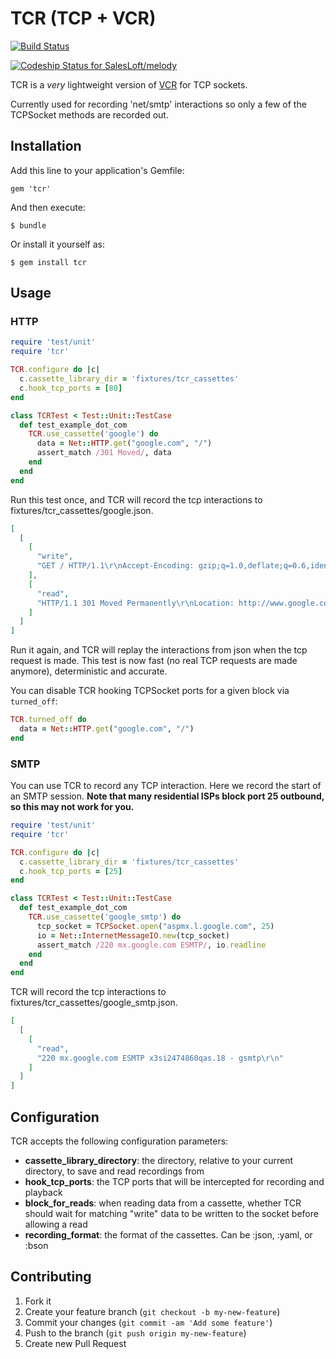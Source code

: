 # TCR (TCP + VCR)

[![Build Status](https://travis-ci.org/robforman/tcr.png?branch=master)](https://travis-ci.org/robforman/tcr)

[ ![Codeship Status for SalesLoft/melody](https://www.codeship.io/projects/9fcbda40-6859-0132-9920-3ad5c353d440/status?branch=master)](https://www.codeship.io/projects/53337)




TCR is a *very* lightweight version of [VCR](https://github.com/vcr/vcr) for TCP sockets.

Currently used for recording 'net/smtp' interactions so only a few of the TCPSocket methods are recorded out.

## Installation

Add this line to your application's Gemfile:

    gem 'tcr'

And then execute:

    $ bundle

Or install it yourself as:

    $ gem install tcr

## Usage

### HTTP
```ruby
require 'test/unit'
require 'tcr'

TCR.configure do |c|
  c.cassette_library_dir = 'fixtures/tcr_cassettes'
  c.hook_tcp_ports = [80]
end

class TCRTest < Test::Unit::TestCase
  def test_example_dot_com
    TCR.use_cassette('google') do
      data = Net::HTTP.get("google.com", "/")
      assert_match /301 Moved/, data
    end
  end
end
```

Run this test once, and TCR will record the tcp interactions to fixtures/tcr_cassettes/google.json.

```json
[
  [
    [
      "write",
      "GET / HTTP/1.1\r\nAccept-Encoding: gzip;q=1.0,deflate;q=0.6,identity;q=0.3\r\nAccept: */*\r\nUser-Agent: Ruby\r\nHost: google.com\r\n\r\n"
    ],
    [
      "read",
      "HTTP/1.1 301 Moved Permanently\r\nLocation: http://www.google.com/\r\nContent-Type: text/html; charset=UTF-8\r\nDate: Sun, 08 Feb 2015 02:42:29 GMT\r\nExpires: Tue, 10 Mar 2015 02:42:29 GMT\r\nCache-Control: public, max-age=2592000\r\nServer: gws\r\nContent-Length: 219\r\nX-XSS-Protection: 1; mode=block\r\nX-Frame-Options: SAMEORIGIN\r\nAlternate-Protocol: 80:quic,p=0.02\r\n\r\n<HTML><HEAD><meta http-equiv=\"content-type\" content=\"text/html;charset=utf-8\">\n<TITLE>301 Moved</TITLE></HEAD><BODY>\n<H1>301 Moved</H1>\nThe document has moved\n<A HREF=\"http://www.google.com/\">here</A>.\r\n</BODY></HTML>\r\n"
    ]
  ]
]
```

Run it again, and TCR will replay the interactions from json when the tcp request is made. This test is now fast (no real TCP requests are made anymore), deterministic and accurate.

You can disable TCR hooking TCPSocket ports for a given block via `turned_off`:

```ruby
TCR.turned_off do
  data = Net::HTTP.get("google.com", "/")
end
```

### SMTP
You can use TCR to record any TCP interaction.  Here we record the start of an SMTP session.  **Note that many residential ISPs block port 25 outbound, so this may not work for you.**

```ruby
require 'test/unit'
require 'tcr'

TCR.configure do |c|
  c.cassette_library_dir = 'fixtures/tcr_cassettes'
  c.hook_tcp_ports = [25]
end

class TCRTest < Test::Unit::TestCase
  def test_example_dot_com
    TCR.use_cassette('google_smtp') do
      tcp_socket = TCPSocket.open("aspmx.l.google.com", 25)
      io = Net::InternetMessageIO.new(tcp_socket)
      assert_match /220 mx.google.com ESMTP/, io.readline
    end
  end
end
```

TCR will record the tcp interactions to fixtures/tcr_cassettes/google_smtp.json.

```json
[
  [
    [
      "read",
      "220 mx.google.com ESMTP x3si2474860qas.18 - gsmtp\r\n"
    ]
  ]
]
```

## Configuration
TCR accepts the following configuration parameters:
* **cassette_library_directory**: the directory, relative to your current directory, to save and read recordings from
* **hook_tcp_ports**: the TCP ports that will be intercepted for recording and playback
* **block_for_reads**: when reading data from a cassette, whether TCR should wait for matching "write" data to be written to the socket before allowing a read
* **recording_format**: the format of the cassettes.  Can be :json, :yaml, or :bson

## Contributing

1. Fork it
2. Create your feature branch (`git checkout -b my-new-feature`)
3. Commit your changes (`git commit -am 'Add some feature'`)
4. Push to the branch (`git push origin my-new-feature`)
5. Create new Pull Request
